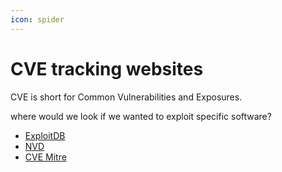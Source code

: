 ```yaml
---
icon: spider
---
```


# CVE tracking websites

CVE is short for Common Vulnerabilities and Exposures.

where would we look if we wanted to exploit specific software?

* [ExploitDB](https://www.exploit-db.com/)
* [NVD](https://nvd.nist.gov/vuln/search)
* [CVE Mitre](https://cve.mitre.org/)
